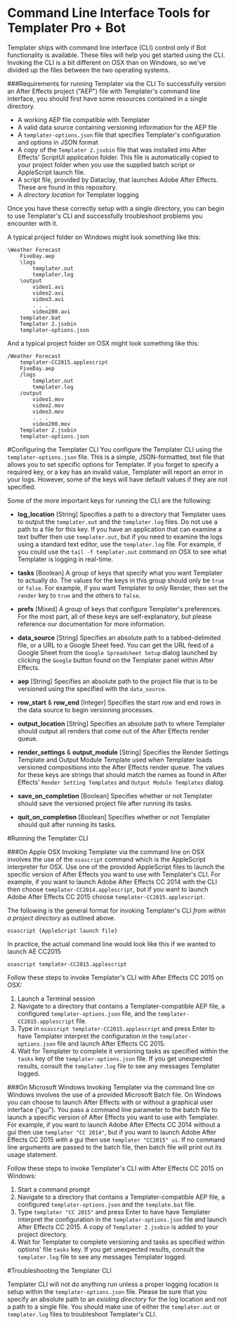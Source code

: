 # Command Line Interface Tools for Templater Pro + Bot
Templater ships with command line interface (CLI) control only if Bot functionality is available.  These files will help you get started using the CLI.  Invoking the CLI is a bit different on OSX than on Windows, so we've divided up the files between the two operating systems.

###Requirements for running Templater via the CLI
To successfully version an After Effects project ("AEP") file with Templater's command line interface, you should first have some resources contained in a single directory.

*	A working AEP file compatible with Templater
*	A valid data source containing versioning information for the AEP file
*	A `templater-options.json` file that specifies Templater's configuration and options in JSON format
*	A copy of the `Templater 2.jsxbin` file that was installed into After Effects' ScriptUI application folder.  This file is automatically copied to your project folder when you use the supplied batch script or AppleScript launch file.
*	A script file, provided by Dataclay, that launches Adobe After Effects.  These are found in this repository.
*	A *directory location* for Templater logging

Once you have these correctly setup with a single directory, you can begin to use Templater's CLI and successfully troubleshoot problems you encounter with it.

A typical project folder on Windows might look something like this:

```
\Weather Forecast
	FiveDay.aep
	\logs
  		templater.out
  		templater.log
  	\output
  		video1.avi
  		video2.avi
  		video3.avi
  		. . .
  		video200.avi
  	templater.bat
  	Templater 2.jsxbin
  	templater-options.json
```

And a typical project folder on OSX might look something like this:

	/Weather Forecast
		templater-CC2015.applescript
	  	FiveDay.aep
	  	/logs
	  		templater.out
	  		templater.log
	  	/output
	  		video1.mov
	  		video2.mov
	  		video3.mov
	  		. . .
	  		video200.mov
	  	Templater 2.jsxbin
	  	templater-options.json
	  	
#Configuring the Templater CLI
You configure the Templater CLI using the `templater-options.json` file.  This is a simple, JSON-formatted, text file that allows you to set specific options for Templater.  If you forget to specify a required key, or a key has an invalid value, Templater will report an error in your logs.  However, some of the keys will have default values if they are not specified.

Some of the more important keys for running the CLI are the following:

+ **log_location** [String] Specifies a path to a directory that Templater uses to output the `templater.out` and the `templater.log` files.  Do not use a path to a file for this key.  If you have an application that can examine a text buffer then use `templater.out`, but if you need to examine the logs using a standard text editor, use the `templater.log` file.  For example, if you could use the `tail -f templater.out` command on OSX to see what Templater is logging in real-time.

+ **tasks** [Boolean] A group of keys that specify what you want Templater to actually do.  The values for the keys in this group should only be `true` or `false`.  For example, if you want Templater to *only* Render, then set the `render` key to `true` and the others to `false`.

+ **prefs** [Mixed] A group of keys that configure Templater's preferences.  For the most part, all of these keys are self-explanatory, but please reference our documentation for more information.

+ **data_source** [String] Specifies an absolute path to a tabbed-delimited file, or a URL to a Google Sheet feed.  You can get the URL feed of a Google Sheet from the `Google Spreadsheet Setup` dialog launched by clicking the `Google` button found on the Templater panel within After Effects.

+ **aep** [String] Specifies an absolute path to the project file that is to be versioned using the specified with the `data_source`.

+ **row_start** & **row_end**  [Integer] Specifies the start row and end rows in the data source to begin versioning processes.

+ **output_location** [String] Specifies an absolute path to where Templater should output all renders that come out of the After Effects render queue.

+ **render_settings** & **output_module** [String] Specifies the Render Settings Template and Output Module Template used when Templater loads versioned compositions into the After Effects render queue.  The values for these keys are strings that should match the names as found in After Effects' `Render Setting Templates` and `Output Module Templates` dialog.

+ **save_on_completion** [Boolean] Specifies whether or not Templater should save the versioned project file after running its tasks.

+  **quit_on_completion** [Boolean] Specifies whether or not Templater should quit after running its tasks.
	  	

#Running the Templater CLI

###On Apple OSX
Invoking Templater via the command line on OSX involves the use of the `osascript` command which is the AppleScript interpreter for OSX.  Use one of the provided AppleScript files to launch the specific version of After Effects you want to use with Templater's CLI.  For example, if you want to launch Adobe After Effects CC 2014 with the CLI then choose `templater-CC2014.applescript`, but if you want to launch Adobe After Effects CC 2015 choose `templater-CC2015.applescript`.

The following is the general format for invoking Templater's CLI *from within a project directory* as outlined above. 

`osascript {AppleScript launch file} `

In practice, the actual command line would look like this if we wanted to launch AE CC2015

`osascript templater-CC2015.applescript`

Follow these steps to invoke Templater's CLI with After Effects CC 2015 on OSX:

1. Launch a Terminal session
2. Navigate to a directory that contains a Templater-compatible AEP file, a configured `templater-options.json` file, and the `templater-CC2015.applescript` file.
3. Type in `osascript templater-CC2015.applescript` and press Enter to have Templater interpret the configuration in the `templater-options.json` file and launch After Effects CC 2015.
4. Wait for Templater to complete it versioning tasks as specified within the `tasks` key of the `templater-options.json` file.  If you get unexpected results, consult the `templater.log` file to see any messages Templater logged.

###On Microsoft Windows
Invoking Templater via the command line on Windows involves the use of a provided Microsoft Batch file.  On Windows you can choose to launch After Effects with or without a graphical user interface ("gui").  You pass a command line parameter to the batch file to launch a specific version of After Effects you want to use with Templater.  For example, if you want to launch Adobe After Effects CC 2014 without a gui then use `templater "CC 2014"`, but if you want to launch Adobe After Effects CC 2015 *with* a gui then use `templater "CC2015" ui`.  If no command line arguments are passed to the batch file, then batch file will print out its usage statement.  

Follow these steps to invoke Templater's CLI with After Effects CC 2015 on Windows:

1. Start a command prompt
2. Navigate to a directory that contains a Templater-compatible AEP file, a configured `templater-options.json`  and the `template.bat` file.
3. Type `templater "CC 2015"` and press Enter to have have Templater interpret the configuration in the `templater-options.json` file and launch After Effects CC 2015.  A copy of `Templater 2.jsxbin` is added to your project directory.
4. Wait for Templater to complete versioning and tasks as specified within options' file `tasks` key.  If you get unexpected results, consult the `templater.log` file to see any messages Templater logged.

#Troubleshooting the Templater CLI

Templater CLI will not do anything run unless a proper logging location is setup within the `templater-options.json` file.  Please be sure that you specify an absolute path to an *existing directory* for the log location and not a path to a single file.  You should make use of either the `templater.out` or `templater.log` files to troubleshoot Templater's CLI. 
